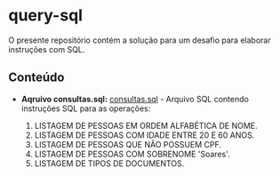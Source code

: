 # query-sql

O presente repositório contém a solução para um desafio para elaborar instruções com SQL.

## Conteúdo

- **Aqruivo consultas.sql:** [consultas.sql](consultas.sql) - Arquivo SQL contendo instruções SQL para as operações:

  1.  LISTAGEM DE PESSOAS EM ORDEM ALFABÉTICA DE NOME.
  2.  LISTAGEM DE PESSOAS COM IDADE ENTRE 20 E 60 ANOS.
  3.  LISTAGEM DE PESSOAS QUE NÃO POSSUEM CPF.
  4.  LISTAGEM DE PESSOAS COM SOBRENOME 'Soares'.
  5.  LISTAGEM DE TIPOS DE DOCUMENTOS.
